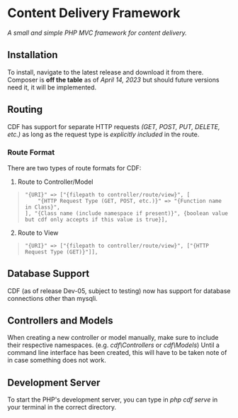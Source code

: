# Content Delivery Framework
*A small and simple PHP MVC framework for content delivery.*

## Installation
To install, navigate to the latest release and download it from there. Composer is **off the table** as of _April 14, 2023_ but should future versions need it, it will be implemented.

## Routing
CDF has support for separate HTTP requests *(GET, POST, PUT, DELETE, etc.)* as long as the request type is *explicitly included* in the route.
### Route Format
There are two types of route formats for CDF:

 1. Route to Controller/Model
>     "{URI}" => ["{filepath to controller/route/view}", [
>         "{HTTP Request Type (GET, POST, etc.)}" => "{Function name in Class}",
>     ], "{Class name (include namespace if present)}", {boolean value but cdf only accepts if this value is true}],
 2. Route to View
>     "{URI}" => ["{filepath to controller/route/view}", ["{HTTP Request Type (GET)}"]],

## Database Support
CDF (as of release Dev-05, subject to testing) now has support for database connections other than mysqli.

## Controllers and Models
When creating a new controller or model manually, make sure to include their respective namespaces. (e.g. _cdf\Controllers_ or _cdf\Models_)
Until a command line interface has been created, this will have to be taken note of in case something does not work.

## Development Server
To start the PHP's development server, you can type in _php cdf serve_ in your terminal in the correct directory.
